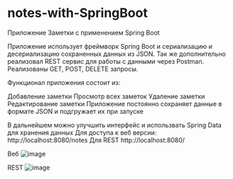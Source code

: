 # notes-with-SpringBoot
Приложение Заметки с применением Spring Boot

Приложение использует фреймворк Spring Boot и сериализацию и десериализацию сохраненных данных из JSON.
Так же дополнительно реализовал REST сервис для работы с данными через Postman.
Реализованы GET, POST, DELETE запросы.

Функционал приложения состоит из:

Добавление заметки
Просмотр всех заметок
Удаление заметки
Редактирование заметки
Приложение постоянно сохраняет данные в формате JSON и подгружает их при запуске 

В дальнейшем можно улучшить интерфейс и использвать Spring Data для хранения данных
Для доступа к веб версии: http://localhost:8080/notes
Для REST http://localhost:8080/

Веб
![image](https://user-images.githubusercontent.com/92898813/222927579-062b2a86-8c37-46c2-bf13-dc75744d3007.png)

REST
![image](https://user-images.githubusercontent.com/92898813/222927553-da710407-bc85-4d88-9778-96bc331bcbde.png)
